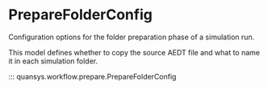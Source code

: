 # PrepareFolderConfig

Configuration options for the folder preparation phase of a simulation run.

This model defines whether to copy the source AEDT file and what to name it in each simulation folder.

::: quansys.workflow.prepare.PrepareFolderConfig